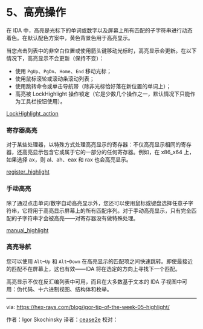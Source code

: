 [#]: translator: "cease2e"

5、高亮操作
=======

在 IDA 中，高亮是光标下的单词或数字以及屏幕上所有匹配的子字符串进行动态着色。在默认配色方案中，黄色背景色用于高亮显示。

当您点击列表中的非空白位置或使用箭头键移动光标时，高亮显示会更新。在以下情况下，高亮显示不会更新（保持不变）：

- 使用 `PgUp`、`PgDn`、`Home`、`End` 移动光标；
- 使用鼠标滚轮或滚动条滚动列表；
- 使用跳转命令或单击导航带（除非光标恰好落在新位置的单词上）；
- 高亮被 LockHighlight 操作锁定（它是少数几个操作之一，默认情况下只能作为工具栏按钮使用）。

[LockHighlight_action][1]

### 寄存器高亮

对于某些处理器，以特殊方式处理高亮显示的寄存器：不仅高亮显示相同的寄存器，还高亮显示包含它或属于它的一部分的任何寄存器。例如，在 x86_x64 上，如果选择 ax，则 al、ah、eax 和 rax 也会高亮显示。

[register_highlight][2]

### 手动高亮

除了通过点击单词/数字自动高亮显示外，您还可以使用鼠标或键盘选择任意子字符串，它将用于高亮显示屏幕上的所有匹配序列。对于手动高亮显示，只有完全匹配的子字符串才会被高亮——对寄存器没有做特殊处理。

[manual_highlight][3]

### 高亮导航

您可以使用 `Alt`–`Up` 和 `Alt`–`Down` 在高亮显示的匹配项之间快速跳转。即使最接近的匹配不在屏幕上，这也有效——IDA 将在选定的方向上寻找下一个匹配。

高亮显示不仅在反汇编列表中可用，而且在大多数基于文本的 IDA 子视图中可用：伪代码、十六进制视图、结构体和枚举。

--------------------------------------------------------------------------------

via: https://hex-rays.com/blog/igor-tip-of-the-week-05-highlight/

作者：Igor Skochinsky
译者：[cease2e](https://github.com/cease2e)
校对：[]()

[1]: https://www.hex-rays.com/wp-content/uploads/2020/09/highlight_lock.png
[2]: https://www.hex-rays.com/wp-content/uploads/2020/09/highlight_reg.png
[3]: https://www.hex-rays.com/wp-content/uploads/2020/09/highlight_manual.png
